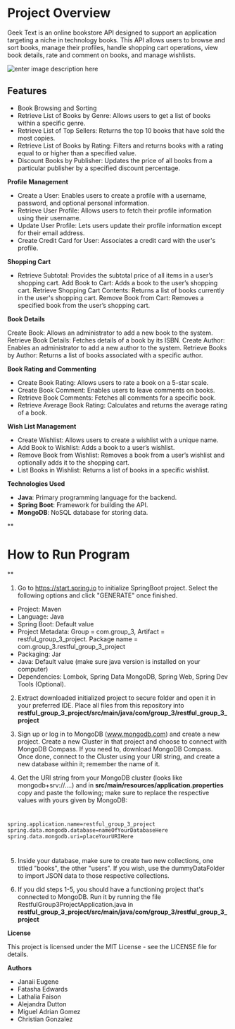 # **Project Overview**

Geek Text is an online bookstore API designed to support an application targeting a niche in technology books. This API allows users to browse and sort books, manage their profiles, handle shopping cart operations, view book details, rate and comment on books, and manage wishlists.

  ![enter image description here](https://www.shareicon.net/data/256x256/2016/07/31/804508_book_512x512.png)



## Features


 - Book Browsing and Sorting
 - Retrieve List of Books by Genre: Allows users to get a list of books    within a specific genre.
 - Retrieve List of Top Sellers: Returns the top 10 books that have sold    the most copies.
 - Retrieve List of Books by Rating: Filters and returns books with a    rating equal to or higher than a specified value.
 - Discount Books by Publisher: Updates the price of all books from a    particular publisher by a specified discount percentage.

  

**Profile Management**

- Create a User: Enables users to create a profile with a username, password, and optional personal information.
- Retrieve User Profile: Allows users to fetch their profile information using their username.
- Update User Profile: Lets users update their profile information except for their email address.
- Create Credit Card for User: Associates a credit card with the user's profile.

  

**Shopping Cart**

- Retrieve Subtotal: Provides the subtotal price of all items in a user’s shopping cart.
Add Book to Cart: Adds a book to the user’s shopping cart.
Retrieve Shopping Cart Contents: Returns a list of books currently in the user's shopping cart.
Remove Book from Cart: Removes a specified book from the user’s shopping cart.

  

**Book Details**

Create Book: Allows an administrator to add a new book to the system.
Retrieve Book Details: Fetches details of a book by its ISBN.
Create Author: Enables an administrator to add a new author to the system.
Retrieve Books by Author: Returns a list of books associated with a specific author.

  

**Book Rating and Commenting**

- Create Book Rating: Allows users to rate a book on a 5-star scale.
- Create Book Comment: Enables users to leave comments on books.
- Retrieve Book Comments: Fetches all comments for a specific book.
- Retrieve Average Book Rating: Calculates and returns the average rating of a book.

  

**Wish List Management**

- Create Wishlist: Allows users to create a wishlist with a unique name.
- Add Book to Wishlist: Adds a book to a user’s wishlist.
- Remove Book from Wishlist: Removes a book from a user’s wishlist and optionally adds it to the shopping cart.
- List Books in Wishlist: Returns a list of books in a specific wishlist.

  

**Technologies Used**

- **Java**: Primary programming language for the backend.
- **Spring Boot**: Framework for building the API.
- **MongoDB**: NoSQL database for storing data.

**

# How to Run Program

**
1. Go to https://start.spring.io to initialize SpringBoot project. Select the following options and click "GENERATE" once finished.
- Project: Maven
- Language: Java
- Spring Boot: Default value
- Project Metadata: Group = com.group_3, Artifact = restful_group_3_project. Package name = com.group_3.restful_group_3_project
- Packaging: Jar
- Java: Default value (make sure java version is installed on your computer)
- Dependencies: Lombok, Spring Data MongoDB, Spring Web, Spring Dev Tools (Optional). 
2. Extract downloaded initialized project to secure folder and open it in your preferred IDE. Place all files from this repository into **restful_group_3_project/src/main/java/com/group_3/restful_group_3_project**

3. Sign up or log in to MongoDB (www.mongodb.com) and create a new project. Create a new Cluster in that project and choose to connect with MongoDB Compass. If you need to, download MongoDB Compass. Once done,  connect to the Cluster using your URI string, and create a new database within it; remember the name of it.
 
4. Get the URI string from your MongoDB cluster (looks like mongodb+srv://....) and in **src/main/resources/application.properties** copy and paste the following; make sure to replace the respective values with yours given by MongoDB:
#
    spring.application.name=restful_group_3_project
    spring.data.mongodb.database=nameOfYourDatabaseHere
    spring.data.mongodb.uri=placeYourURIHere
#
5. Inside your database, make sure to create two new collections, one titled "books", the other "users". If you wish, use the dummyDataFolder to import JSON data to those respective collections.

6. If you did steps 1-5, you should have a functioning project that's connected to MongoDB. Run it by running the file RestfulGroup3ProjectApplication.java in **restful_group_3_project/src/main/java/com/group_3/restful_group_3_project**


**License**

This project is licensed under the MIT License - see the LICENSE file for details.

  

**Authors**

- Janaii Eugene
- Fatasha Edwards
- Lathalia Faison
- Alejandra Dutton
- Miguel Adrian Gomez
- Christian Gonzalez

